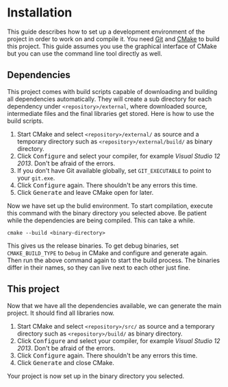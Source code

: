 Installation
============

This guide describes how to set up a development environment of the project in
order to work on and compile it. You need [Git][git] and [CMake][cmake] to build
this project. This guide assumes you use the graphical interface of CMake but
you can use the command line tool directly as well.

[git]: http://git-scm.com/downloads
[cmake]: http://www.cmake.org/download/

Dependencies
------------

This project comes with build scripts capable of downloading and building all
dependencies automatically. They will create a sub directory for each dependency
under `<repository>/external`, where downloaded source, intermediate files and
the final libraries get stored. Here is how to use the build scripts.

1. Start CMake and select `<repository>/external/` as source and a temporary
directory such as `<repository>/external/build/` as binary directory.
2. Click <kbd>Configure</kbd> and select your compiler, for example *Visual
Studio 12 2013*. Don't be afraid of the errors.
3. If you don't have Git available globally, set `GIT_EXECUTABLE` to point to
your `git.exe`.
4. Click <kbd>Configure</kbd> again. There shouldn't be any errors this time.
5. Click <kbd>Generate</kbd> and leave CMake open for later.

Now we have set up the bulid environment. To start compilation, execute this
command with the binary directory you selected above. Be patient while the
dependencies are being compiled. This can take a while.

    cmake --build <binary-directory>

This gives us the release binaries. To get debug binaries, set
`CMAKE_BUILD_TYPE` to `Debug` in CMake and configure and generate again. Then
run the above command again to start the build process. The binaries differ in
their names, so they can live next to each other just fine.

This project
------------

Now that we have all the dependencies available, we can generate the main
project. It should find all libraries now.

1. Start CMake and select `<repository>/src/` as source and a temporary
directory such as `<repository>/build/` as binary directory.
2. Click <kbd>Configure</kbd> and select your compiler, for example *Visual
Studio 12 2013*. Don't be afraid of the errors.
3. Click <kbd>Configure</kbd> again. There shouldn't be any errors this time.
4. Click <kbd>Generate</kbd> and close CMake.

Your project is now set up in the binary directory you selected.
